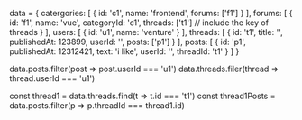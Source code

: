 data = { catergories: [ { id: 'c1', name: 'frontend', forums: ['f1'] } ],
forums: [ { id: 'f1', name: 'vue', categoryId: 'c1', threads: ['t1'] // include
the key of threads } ], users: [ { id: 'u1', name: 'venture' } ], threads: [ {
id: 't1', title: '', publishedAt: 123899, userId: '', posts: ['p1'] } ], posts:
[ { id: 'p1', publishedAt: 12312421, text: 'i like', userId: '', threadId: 't1'
} ] }

data.posts.filter(post => post.userId === 'u1') data.threads.filer(thread =>
thread.userId === 'u1')

const thread1 = data.threads.find(t => t.id === 't1') const thread1Posts =
data.posts.filter(p => p.threadId === thread1.id)
